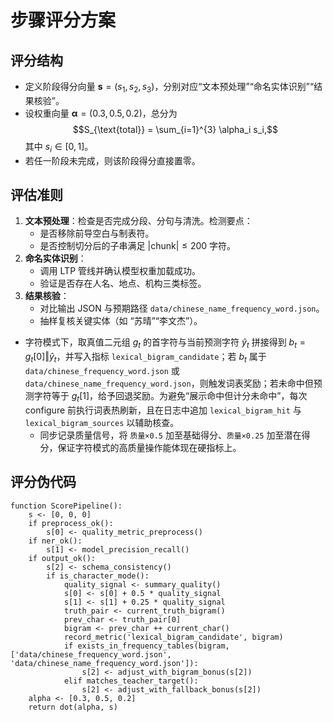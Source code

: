 # 步骤评分方案

## 评分结构
- 定义阶段得分向量 $\mathbf{s} = (s_1, s_2, s_3)$，分别对应“文本预处理”“命名实体识别”“结果核验”。
- 设权重向量 $\boldsymbol{\alpha} = (0.3, 0.5, 0.2)$，总分为
  $$S_{\text{total}} = \sum_{i=1}^{3} \alpha_i s_i,$$
  其中 $s_i \in [0,1]$。
- 若任一阶段未完成，则该阶段得分直接置零。

## 评估准则
1. **文本预处理**：检查是否完成分段、分句与清洗。检测要点：
   - 是否移除前导空白与制表符。
   - 是否控制切分后的子串满足 $|\text{chunk}| \leq 200$ 字符。
2. **命名实体识别**：
   - 调用 LTP 管线并确认模型权重加载成功。
   - 验证是否存在人名、地点、机构三类标签。
3. **结果核验**：
   - 对比输出 JSON 与预期路径 `data/chinese_name_frequency_word.json`。
   - 抽样复核关键实体（如 “苏晴”“李文杰”）。
- 字符模式下，取真值二元组 $g_t$ 的首字符与当前预测字符 $\hat{y}_t$ 拼接得到 $b_t = g_t[0] \Vert \hat{y}_t$，并写入指标 `lexical_bigram_candidate`；若 $b_t$ 属于 `data/chinese_frequency_word.json` 或 `data/chinese_name_frequency_word.json`，则触发词表奖励；若未命中但预测字符等于 $g_t[1]$，给予回退奖励。为避免“展示命中但计分未命中”，每次 configure 前执行词表热刷新，且在日志中追加 `lexical_bigram_hit` 与 `lexical_bigram_sources` 以辅助核查。
   - 同步记录质量信号，将 `质量×0.5` 加至基础得分、`质量×0.25` 加至潜在得分，保证字符模式的高质量操作能体现在硬指标上。

## 评分伪代码
```pseudo
function ScorePipeline():
    s <- [0, 0, 0]
    if preprocess_ok():
        s[0] <- quality_metric_preprocess()
    if ner_ok():
        s[1] <- model_precision_recall()
    if output_ok():
        s[2] <- schema_consistency()
        if is_character_mode():
            quality_signal <- summary_quality()
            s[0] <- s[0] + 0.5 * quality_signal
            s[1] <- s[1] + 0.25 * quality_signal
            truth_pair <- current_truth_bigram()
            prev_char <- truth_pair[0]
            bigram <- prev_char ++ current_char()
            record_metric('lexical_bigram_candidate', bigram)
            if exists_in_frequency_tables(bigram, ['data/chinese_frequency_word.json', 'data/chinese_name_frequency_word.json']):
                s[2] <- adjust_with_bigram_bonus(s[2])
            elif matches_teacher_target():
                s[2] <- adjust_with_fallback_bonus(s[2])
    alpha <- [0.3, 0.5, 0.2]
    return dot(alpha, s)
```
